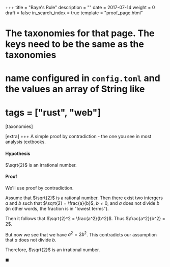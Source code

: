 +++
title = "Baye's Rule"
description = ""
date = 2017-07-14
weight = 0
draft = false
in_search_index = true
template = "proof_page.html"
# The taxonomies for that page. The keys need to be the same as the taxonomies
# name configured in `config.toml` and the values an array of String like
# tags = ["rust", "web"]
[taxonomies]

[extra]
+++
A simple proof by contradiction - the one you see in most analysis textbooks.

#### Hypothesis
$\sqrt{2}$ is an irrational number.

#### Proof
We'll use proof by contradiction. 

Assume that $\sqrt{2}$ is a rational number. Then there exist two intergers $a$ and $b$ such that $\sqrt{2} = \frac{a}{b}$, $b \ne 0$, and $a$ does not divide $b$ (in other words, the fraction is in "lowest terms").

Then it follows that $\sqrt{2}^2 = \frac{a^2}{b^2}$. Thus $\frac{a^2}{b^2} = 2$.

But now we see that we have $a^2 = 2b^2$. This contradicts our assumption that $a$ does not divide $b$. 

Therefore, $\sqrt{2}$ is an irrational number.

$\blacksquare$